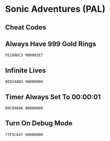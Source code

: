 # Sonic Adventures (PAL)

## Cheat Codes

## Always Have 999 Gold Rings

```
FE198DC3 000003E7

```

## Infinite Lives

```
AED34AD4 00000004

```

## Timer Always Set To 00:00:01

```
D0C0989A 00000000

```

## Turn On Debug Mode

```
77F5C847 00000000

```

